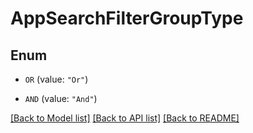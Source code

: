 # AppSearchFilterGroupType

## Enum


* `OR` (value: `"Or"`)

* `AND` (value: `"And"`)


[[Back to Model list]](../README.md#documentation-for-models) [[Back to API list]](../README.md#documentation-for-api-endpoints) [[Back to README]](../README.md)


